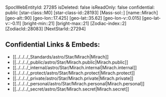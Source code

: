 ﻿---
location:
- 35.62
- -17.425
- 90
tags:
- astro/Star
type: Star
---

SpocWebEntityId: 27285
isDeleted: false
isReadOnly: false
confidential: public
[star-class::M0]
[star-class-id::28193]
[Mass-sol::]
[name::Mirach]
[geo-alt::90]
[geo-lon::17.425]
[geo-lat::35.62]
[geo-lon-v::0.015]
[geo-lat-v::-0.11]
[bright-min::21]
[bright-max::21]
[Zodiac-index::2]
[ZodiacId::28083]
[NextStarId::27294]



## Confidential Links & Embeds: 
- [[../../../_Standards/astro/Star/Mirach|Mirach]] 
- [[../../../_public/astro/Star/Mirach.public|Mirach.public]] 
- [[../../../_internal/astro/Star/Mirach.internal|Mirach.internal]] 
- [[../../../_protect/astro/Star/Mirach.protect|Mirach.protect]] 
- [[../../../_private/astro/Star/Mirach.private|Mirach.private]] 
- [[../../../_personal/astro/Star/Mirach.personal|Mirach.personal]] 
- [[../../../_secret/astro/Star/Mirach.secret|Mirach.secret]] 
